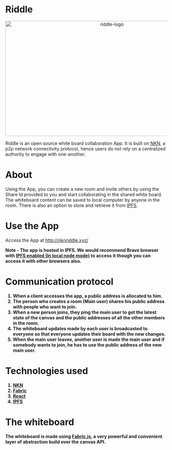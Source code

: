# Riddle

<p align="center"><img width="650px" height="360px" src="https://i.ibb.co/0CYwLwN/Screenshot-2021-09-17-at-8-03-32-AM.png" alt="riddle-logo" /></p>
Riddle is an open source white board collaboration App. It is built on <a href="https://nkn.org/">NKN</a>, a p2p network connectivity protocol, hence users do not rely on a centralized authority to engage with one-another.
<br/>

# About

Using the App, you can create a new room and invite others by using the Share Id provided to you and start collaborating in the shared white board.
The whiteboard content can be saved to local computer by anyone in the room. There is also an option to store and retrieve it from [IPFS](https://ipfs.io/).

# Use the App

Access the App at http://nknriddle.xyz/

<b> Note - The app is hosted in IPFS. We would recommend Brave browser with <a href="https://www.youtube.com/watch?v=jTDkTQiKzJA">IPFS enabled (In local node mode)</a> to access it though you can access it with other browsers also.

# Communication protocol

1. When a client accesses the app, a public address is allocated to him.
2. The person who creates a room (Main user) shares his public address with people who want to join.
3. When a new person joins, they ping the main user to get the latest state of the canvas and the public addresses of all the other members in the room.
4. The whiteboard updates made by each user is broadcasted to everyone so that everyone updates their board with the new changes.
5. When the main user leaves, another user is made the main user and if somebody wants to join, he has to use the public address of the new main user.

# Technologies used

1. [NKN](https://nkn.org/)
2. [Fabric](http://fabricjs.com/)
3. [React](https://reactjs.org/)
4. [IPFS](https://ipfs.io/)

# The whiteboard

The whiteboard is made using [Fabric.js](http://fabricjs.com/), a very powerful and convenient layer of abstraction build over the canvas API.
